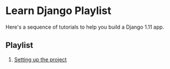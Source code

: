 # Learn Django Playlist

Here's a sequence of tutorials to help you build a Django 1.11 app.

## Playlist

1. [Setting up the project](https://www.codingforentrepreneurs.com/blog/create-a-blank-django-project/)
